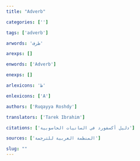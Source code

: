 ```yaml
---
title: "Adverb"

categories: ['']

tags: ['adverb']

arwords: 'ظرف'

arexps: []

enwords: ['Adverb']

enexps: []

arlexicons: 'ظ'

enlexicons: ['A']

authors: ['Ruqayya Roshdy']

translators: ['Tarek Ibrahim']

citations: ['دليل أكسفورد في السانيات الحاسوبية']

sources: ['المنظمة العربية للترجمة']

slug: ""
---
```

